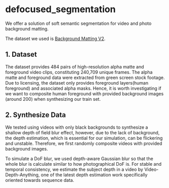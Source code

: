 # defocused_segmentation

We offer a solution of soft semantic segmentation for video and photo background matting.

The dataset we used is [Background Matting V2](https://grail.cs.washington.edu/projects/background-matting-v2/#/datasets).


## 1. Dataset
The dataset provides 484 pairs of high-resolution alpha matte and foreground video clips, constituting 240,709 unique frames. The alpha matte and foreground data were extracted from green screen stock footage. Due to licensing, the dataset only provides foreground layers(human foreground) and associated alpha masks. Hence, it is worth investigating if we want to composite human foreground with provided background images (around 200) when synthesizing our train set.



## 2. Synthesize Data
We tested using videos with only black backgrounds to synthesize a shallow depth of field blur effect, however, due to the lack of background, the depth estimation, which is essential for our simulation, can be flickering and unstable. Therefore, we first randomly composite videos with provided background images.  

To simulate a DoF blur, we used depth-aware Gaussian blur so that the whole blur is calculate similar to how photographical DoF is. For stable and temporal consistency, we estimate the subject depth in a video by Video-Depth-Anything, one of the latest depth estimation work specifically oriented towards sequence data.
